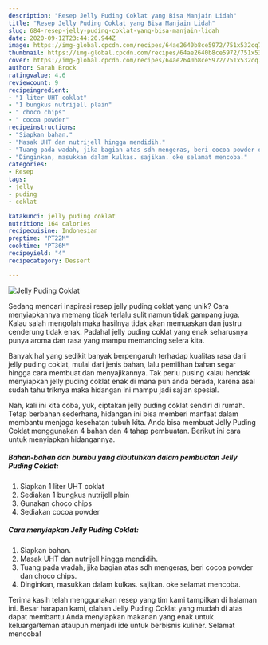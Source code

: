 ```yaml
---
description: "Resep Jelly Puding Coklat yang Bisa Manjain Lidah"
title: "Resep Jelly Puding Coklat yang Bisa Manjain Lidah"
slug: 684-resep-jelly-puding-coklat-yang-bisa-manjain-lidah
date: 2020-09-12T23:44:20.944Z
image: https://img-global.cpcdn.com/recipes/64ae2640b8ce5972/751x532cq70/jelly-puding-coklat-foto-resep-utama.jpg
thumbnail: https://img-global.cpcdn.com/recipes/64ae2640b8ce5972/751x532cq70/jelly-puding-coklat-foto-resep-utama.jpg
cover: https://img-global.cpcdn.com/recipes/64ae2640b8ce5972/751x532cq70/jelly-puding-coklat-foto-resep-utama.jpg
author: Sarah Brock
ratingvalue: 4.6
reviewcount: 9
recipeingredient:
- "1 liter UHT coklat"
- "1 bungkus nutrijell plain"
- " choco chips"
- " cocoa powder"
recipeinstructions:
- "Siapkan bahan."
- "Masak UHT dan nutrijell hingga mendidih."
- "Tuang pada wadah, jika bagian atas sdh mengeras, beri cocoa powder dan choco chips."
- "Dinginkan, masukkan dalam kulkas. sajikan. oke selamat mencoba."
categories:
- Resep
tags:
- jelly
- puding
- coklat

katakunci: jelly puding coklat 
nutrition: 164 calories
recipecuisine: Indonesian
preptime: "PT22M"
cooktime: "PT36M"
recipeyield: "4"
recipecategory: Dessert

---
```



![Jelly Puding Coklat](https://img-global.cpcdn.com/recipes/64ae2640b8ce5972/751x532cq70/jelly-puding-coklat-foto-resep-utama.jpg)

Sedang mencari inspirasi resep jelly puding coklat yang unik? Cara menyiapkannya memang tidak terlalu sulit namun tidak gampang juga. Kalau salah mengolah maka hasilnya tidak akan memuaskan dan justru cenderung tidak enak. Padahal jelly puding coklat yang enak seharusnya punya aroma dan rasa yang mampu memancing selera kita.



Banyak hal yang sedikit banyak berpengaruh terhadap kualitas rasa dari jelly puding coklat, mulai dari jenis bahan, lalu pemilihan bahan segar hingga cara membuat dan menyajikannya. Tak perlu pusing kalau hendak menyiapkan jelly puding coklat enak di mana pun anda berada, karena asal sudah tahu triknya maka hidangan ini mampu jadi sajian spesial.


Nah, kali ini kita coba, yuk, ciptakan jelly puding coklat sendiri di rumah. Tetap berbahan sederhana, hidangan ini bisa memberi manfaat dalam membantu menjaga kesehatan tubuh kita. Anda bisa membuat Jelly Puding Coklat menggunakan 4 bahan dan 4 tahap pembuatan. Berikut ini cara untuk menyiapkan hidangannya.

<!--inarticleads1-->

##### Bahan-bahan dan bumbu yang dibutuhkan dalam pembuatan Jelly Puding Coklat:

1. Siapkan 1 liter UHT coklat
1. Sediakan 1 bungkus nutrijell plain
1. Gunakan  choco chips
1. Sediakan  cocoa powder




<!--inarticleads2-->

##### Cara menyiapkan Jelly Puding Coklat:

1. Siapkan bahan.
1. Masak UHT dan nutrijell hingga mendidih.
1. Tuang pada wadah, jika bagian atas sdh mengeras, beri cocoa powder dan choco chips.
1. Dinginkan, masukkan dalam kulkas. sajikan. oke selamat mencoba.




Terima kasih telah menggunakan resep yang tim kami tampilkan di halaman ini. Besar harapan kami, olahan Jelly Puding Coklat yang mudah di atas dapat membantu Anda menyiapkan makanan yang enak untuk keluarga/teman ataupun menjadi ide untuk berbisnis kuliner. Selamat mencoba!
